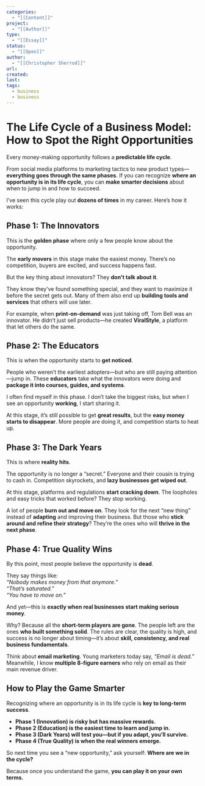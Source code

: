 ```yaml
---
categories:
  - "[[Content]]"
project:
  - "[[Author]]"
type:
  - "[[Essay]]"
status:
  - "[[Open]]"
author:
  - "[[Christopher Sherrod]]"
url: 
created:
last:
tags:
  - business
  - business
---
```

# **The Life Cycle of a Business Model: How to Spot the Right Opportunities**  

Every money-making opportunity follows a **predictable life cycle**.  

From social media platforms to marketing tactics to new product types—**everything goes through the same phases**. If you can recognize **where an opportunity is in its life cycle**, you can **make smarter decisions** about when to jump in and how to succeed.  

I’ve seen this cycle play out **dozens of times** in my career. Here’s how it works:  

## **Phase 1: The Innovators**  

This is the **golden phase** where only a few people know about the opportunity.  

The **early movers** in this stage make the easiest money. There’s no competition, buyers are excited, and success happens fast.  

But the key thing about innovators? They **don’t talk about it**.  

They know they’ve found something special, and they want to maximize it before the secret gets out. Many of them also end up **building tools and services** that others will use later.  

For example, when **print-on-demand** was just taking off, Tom Bell was an innovator. He didn’t just sell products—he created **ViralStyle**, a platform that let others do the same.  

## **Phase 2: The Educators**  

This is when the opportunity starts to **get noticed**.  

People who weren’t the earliest adopters—but who are still paying attention—jump in. These **educators** take what the innovators were doing and **package it into courses, guides, and systems**.  

I often find myself in this phase. I don’t take the biggest risks, but when I see an opportunity **working**, I start sharing it.  

At this stage, it’s still possible to get **great results**, but the **easy money starts to disappear**. More people are doing it, and competition starts to heat up.  

## **Phase 3: The Dark Years**  

This is where **reality hits**.  

The opportunity is no longer a “secret.” Everyone and their cousin is trying to cash in. Competition skyrockets, and **lazy businesses get wiped out**.  

At this stage, platforms and regulations **start cracking down**. The loopholes and easy tricks that worked before? They stop working.  

A lot of people **burn out and move on**. They look for the next “new thing” instead of **adapting** and improving their business. But those who **stick around and refine their strategy**? They’re the ones who will **thrive in the next phase**.  

## **Phase 4: True Quality Wins**  

By this point, most people believe the opportunity is **dead**.  

They say things like:  
*“Nobody makes money from that anymore.”*  
*“That’s saturated.”*  
*“You have to move on.”*  

And yet—this is **exactly when real businesses start making serious money**.  

Why? Because all the **short-term players are gone**. The people left are the ones **who built something solid**. The rules are clear, the quality is high, and success is no longer about timing—it’s about **skill, consistency, and real business fundamentals**.  

Think about **email marketing**. Young marketers today say, *“Email is dead.”* Meanwhile, I know **multiple 8-figure earners** who rely on email as their main revenue driver.  

## **How to Play the Game Smarter**  

Recognizing where an opportunity is in its life cycle is **key to long-term success**.  

- **Phase 1 (Innovation) is risky but has massive rewards.**  
- **Phase 2 (Education) is the easiest time to learn and jump in.**  
- **Phase 3 (Dark Years) will test you—but if you adapt, you’ll survive.**  
- **Phase 4 (True Quality) is when the real winners emerge.**  

So next time you see a “new opportunity,” ask yourself: **Where are we in the cycle?**  

Because once you understand the game, **you can play it on your own terms.**
